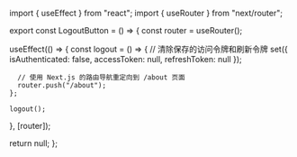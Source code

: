import { useEffect } from "react";
import { useRouter } from "next/router";

export const LogoutButton = () => {
  const router = useRouter();

  useEffect(() => {
    const logout = () => {
      // 清除保存的访问令牌和刷新令牌
      set({ isAuthenticated: false, accessToken: null, refreshToken: null });

      // 使用 Next.js 的路由导航重定向到 /about 页面
      router.push("/about");
    };

    logout();
  }, [router]);

  return null;
};
